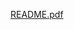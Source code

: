 [README.pdf](https://github.com/Keegan9049/COMP-3005B-Project-Repository/files/14932330/README.pdf)
